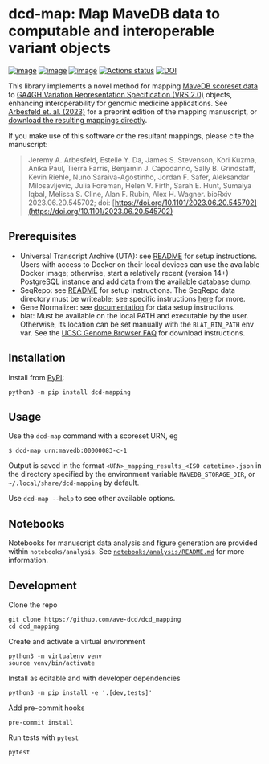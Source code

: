 # dcd-map: Map MaveDB data to computable and interoperable variant objects

[![image](https://img.shields.io/pypi/v/dcd_mapping.svg)](https://pypi.python.org/pypi/dcd_mapping)
[![image](https://img.shields.io/pypi/l/dcd_mapping.svg)](https://pypi.python.org/pypi/dcd_mapping)
[![image](https://img.shields.io/pypi/pyversions/dcd_mapping.svg)](https://pypi.python.org/pypi/dcd_mapping)
[![Actions status](https://github.com/ave-dcd/dcd_mapping/actions/workflows/checks.yaml/badge.svg)](https://github.com/ave-dcd/dcd_mapping/actions/checks.yaml)
[![DOI](https://zenodo.org/badge/472473437.svg)](https://zenodo.org/doi/10.5281/zenodo.11406657)

<!-- description -->

This library implements a novel method for mapping [MaveDB scoreset data](https://mavedb.org/) to [GA4GH Variation Representation Specification (VRS 2.0)](https://vrs.ga4gh.org/en/2.x/) objects, enhancing interoperability for genomic medicine applications. See [Arbesfeld et. al. (2023)](https://www.biorxiv.org/content/10.1101/2023.06.20.545702) for a preprint edition of the mapping manuscript, or [download the resulting mappings directly](https://mavedb-mapping.s3.us-east-2.amazonaws.com/20241023_mapped_score_sets.tar.gz).

If you make use of this software or the resultant mappings, please cite the manuscript:

> Jeremy A. Arbesfeld, Estelle Y. Da, James S. Stevenson, Kori Kuzma, Anika Paul, Tierra Farris, Benjamin J. Capodanno, Sally B. Grindstaff, Kevin Riehle, Nuno Saraiva-Agostinho, Jordan F. Safer, Aleksandar Milosavljevic, Julia Foreman, Helen V. Firth, Sarah E. Hunt, Sumaiya Iqbal, Melissa S. Cline, Alan F. Rubin, Alex H. Wagner. bioRxiv 2023.06.20.545702; doi: [https://doi.org/10.1101/2023.06.20.545702](https://doi.org/10.1101/2023.06.20.545702) 

<!-- /description -->

## Prerequisites

* Universal Transcript Archive (UTA): see [README](https://github.com/biocommons/uta?tab=readme-ov-file#installing-uta-locally) for setup instructions. Users with access to Docker on their local devices can use the available Docker image; otherwise, start a relatively recent (version 14+) PostgreSQL instance and add data from the available database dump.
* SeqRepo: see [README](https://github.com/biocommons/biocommons.seqrepo?tab=readme-ov-file#requirements) for setup instructions. The SeqRepo data directory must be writeable; see specific instructions [here](https://github.com/biocommons/biocommons.seqrepo/blob/main/docs/store.rst) for more.
* Gene Normalizer: see [documentation](https://gene-normalizer.readthedocs.io/0.3.0-dev1/install.html) for data setup instructions.
* blat: Must be available on the local PATH and executable by the user. Otherwise, its location can be set manually with the `BLAT_BIN_PATH` env var. See the [UCSC Genome Browser FAQ](https://genome.ucsc.edu/FAQ/FAQblat.html#blat3) for download instructions.


## Installation

Install from [PyPI](https://pypi.python.org/pypi/dcd_mapping):

```
python3 -m pip install dcd-mapping
```

## Usage

Use the `dcd-map` command with a scoreset URN, eg

```shell
$ dcd-map urn:mavedb:00000083-c-1
```

Output is saved in the format `<URN>_mapping_results_<ISO datetime>.json` in the directory specified by the environment variable `MAVEDB_STORAGE_DIR`, or `~/.local/share/dcd-mapping` by default.

Use `dcd-map --help` to see other available options.

## Notebooks

Notebooks for manuscript data analysis and figure generation are provided within `notebooks/analysis`. See [`notebooks/analysis/README.md`](notebooks/analysis/README.md) for more information.

## Development

Clone the repo

```
git clone https://github.com/ave-dcd/dcd_mapping
cd dcd_mapping
```

Create and activate a virtual environment

```
python3 -m virtualenv venv
source venv/bin/activate
```

Install as editable and with developer dependencies

```
python3 -m pip install -e '.[dev,tests]'
```

Add pre-commit hooks

```
pre-commit install
```

Run tests with `pytest`

```
pytest
```
